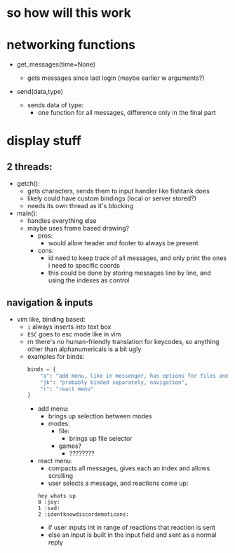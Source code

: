 # so how will this work

# networking functions
- get_messages(time=None)
    - gets messages since last login (maybe earlier w arguments?)

- send(data,type)
    - sends data of type:
        * one function for all messages, difference only in the final part

# display stuff
## 2 threads:
- getch():
    * gets characters, sends them to input handler like fishtank does
    * likely could have custom bindings (local or server stored?)
    * needs its own thread as it's blocking
- main():
    * handles everything else
    * maybe uses frame based drawing?
        + pros:
            - would allow header and footer to always be present
        + cons:
            - id need to keep track of all messages, and only print the ones i need to specific coords
            - this could be done by storing messages line by line, and using the indexes as control

## navigation & inputs
- vim like, binding based:
    * `i` always inserts into text box
    * `ESC` goes to esc mode like in vim
    * rn there's no human-friendly translation for keycodes, so anything other than alphanumericals is a bit ugly
    * examples for binds:
        ```python
        binds = {
            "a": "add menu, like in messenger, has options for files and maybe games?",
            "jk": "probably binded separately, navigation",
            "r": "react menu"
        }
        ```
        + add menu:
            - brings up selection between modes
            - modes:
                * file:
                    - brings up file selector
                * games?
                    - ????????
        + react menu:
            - compacts all messages, gives each an index and allows scrolling
            - user selects a message, and reactions come up:
            ```
            hey whats up
            0 :joy: 
            1 :sad:
            2 :idontknowdiscordemoticons:
            ```
            - if user inputs int in range of reactions that reaction is sent
            - else an input is built in the input field and sent as a normal reply

